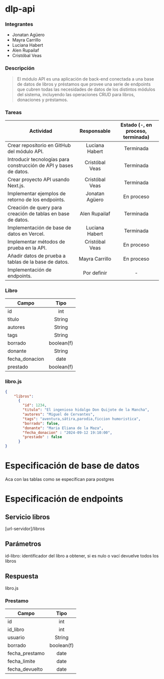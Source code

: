 # dlp-api

### Integrantes
- Jonatan Agüero
- Mayra Carrillo
- Luciana Habert
- Alen Rupailaf
- Cristóbal Veas

### Descripción
> El módulo API es una aplicación de back-end conectada a una base de datos de libros y préstamos que provee una serie de endpoints que cubren todas las necesidades de datos de los distintos módulos del sistema, incluyendo las operaciones CRUD para libros, donaciones y préstamos.

### Tareas

| Actividad                                                         | Responsable           | Estado (-, en proceso, terminada) |
| ----------------------------------------------------------------- |:---------------------:|:---------------------------------:|
| Crear repositorio en GitHub del módulo API.                       | Luciana Habert        | Terminada                         |
| Introducir tecnologías para construcción de API y bases de datos. | Cristóbal Veas        | Terminada                         |
| Crear proyecto API usando Next.js.                                | Cristóbal Veas        | Terminada                         |
| Implementar ejemplos de retorno de los endpoints.                 | Jonatan Agüero        | En proceso                        |
| Creación de query para creación de tablas en base de datos.       | Alen Rupailaf         | Terminada                         |
| Implementación de base de datos en Vercel.                        | Luciana Habert        | Terminada                         |
| Implementar métodos de prueba en la API.                          | Cristóbal Veas        | En proceso                        |
| Añadir datos de prueba a tablas de la base de datos.              | Mayra Carrillo        | En proceso                        |
| Implementación de endpoints.                                      | Por definir           | -                                 |

### Libro


| Campo                             | Tipo           |
----------------------------------- |:---------------------:|
| id                      | int      |
|titulo                   | String   |
| autores                 | String       |
| tags                      | String        |
| borrado                   | boolean(f)    |
| donante                 | String        |
| fecha_donacion               | date         |
| prestado                   | boolean(f)    |

### libro.js
 
```json
{  
    "libros":
      {
        "id": 1234,
        "titulo": "El ingenioso hidalgo Don Quijote de la Mancha", 
        "autores": "Miguel de Cervantes",
        "tags": "aventura,sátira,parodia,ficcion humoristica",
        "borrado": false,
        "donante": "Maria Eliana de la Maza",
        "fecha_donacion" : "2024-09-12 19:10:00",
        "prestado" : false
      }
}
```
# Especificación de base de datos
Aca con las tablas como se especifican para postgres

# Especificación de endpoints

## Servicio libros
[url-servidor]/libros

## Parámetros
id-libro: identificador del libro a obtener, si es nulo o vací devuelve todos los libros

## Respuesta 
libro.js
### Prestamo



| Campo                             | Tipo           |
----------------------------------- |:---------------------:|
| id                      | int      |
| id_libro                   | int   |
| usuario                     | String       |
| borrado                   | boolean(f)    |
| fecha_prestamo                 | date    |
| fecha_limite                   | date   |
| fecha_devuelto                 | date    |









